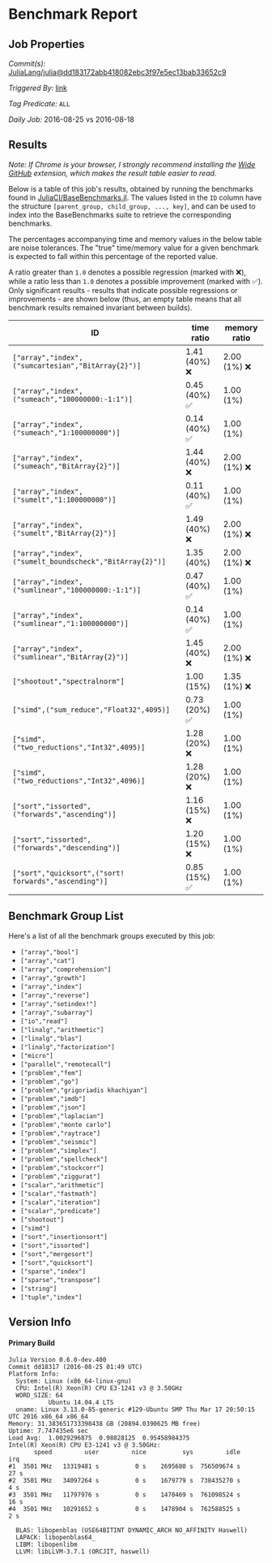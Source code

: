 # Benchmark Report

## Job Properties

*Commit(s):* [JuliaLang/julia@dd183172abb418082ebc3f97e5ec13bab33652c9](https://github.com/JuliaLang/julia/commit/dd183172abb418082ebc3f97e5ec13bab33652c9)

*Triggered By:* [link](https://github.com/JuliaLang/julia/commit/dd183172abb418082ebc3f97e5ec13bab33652c9#commitcomment-18770032)

*Tag Predicate:* `ALL`

*Daily Job:* 2016-08-25 vs 2016-08-18

## Results

*Note: If Chrome is your browser, I strongly recommend installing the [Wide GitHub](https://chrome.google.com/webstore/detail/wide-github/kaalofacklcidaampbokdplbklpeldpj?hl=en)
extension, which makes the result table easier to read.*

Below is a table of this job's results, obtained by running the benchmarks found in
[JuliaCI/BaseBenchmarks.jl](https://github.com/JuliaCI/BaseBenchmarks.jl). The values
listed in the `ID` column have the structure `[parent_group, child_group, ..., key]`,
and can be used to index into the BaseBenchmarks suite to retrieve the corresponding
benchmarks.

The percentages accompanying time and memory values in the below table are noise tolerances. The "true"
time/memory value for a given benchmark is expected to fall within this percentage of the reported value.

A ratio greater than `1.0` denotes a possible regression (marked with :x:), while a ratio less
than `1.0` denotes a possible improvement (marked with :white_check_mark:). Only significant results - results
that indicate possible regressions or improvements - are shown below (thus, an empty table means that all
benchmark results remained invariant between builds).

| ID | time ratio | memory ratio |
|----|------------|--------------|
| `["array","index",("sumcartesian","BitArray{2}")]` | 1.41 (40%) :x: | 2.00 (1%) :x: |
| `["array","index",("sumeach","100000000:-1:1")]` | 0.45 (40%) :white_check_mark: | 1.00 (1%)  |
| `["array","index",("sumeach","1:100000000")]` | 0.14 (40%) :white_check_mark: | 1.00 (1%)  |
| `["array","index",("sumeach","BitArray{2}")]` | 1.44 (40%) :x: | 2.00 (1%) :x: |
| `["array","index",("sumelt","1:100000000")]` | 0.11 (40%) :white_check_mark: | 1.00 (1%)  |
| `["array","index",("sumelt","BitArray{2}")]` | 1.49 (40%) :x: | 2.00 (1%) :x: |
| `["array","index",("sumelt_boundscheck","BitArray{2}")]` | 1.35 (40%)  | 2.00 (1%) :x: |
| `["array","index",("sumlinear","100000000:-1:1")]` | 0.47 (40%) :white_check_mark: | 1.00 (1%)  |
| `["array","index",("sumlinear","1:100000000")]` | 0.14 (40%) :white_check_mark: | 1.00 (1%)  |
| `["array","index",("sumlinear","BitArray{2}")]` | 1.45 (40%) :x: | 2.00 (1%) :x: |
| `["shootout","spectralnorm"]` | 1.00 (15%)  | 1.35 (1%) :x: |
| `["simd",("sum_reduce","Float32",4095)]` | 0.73 (20%) :white_check_mark: | 1.00 (1%)  |
| `["simd",("two_reductions","Int32",4095)]` | 1.28 (20%) :x: | 1.00 (1%)  |
| `["simd",("two_reductions","Int32",4096)]` | 1.28 (20%) :x: | 1.00 (1%)  |
| `["sort","issorted",("forwards","ascending")]` | 1.16 (15%) :x: | 1.00 (1%)  |
| `["sort","issorted",("forwards","descending")]` | 1.20 (15%) :x: | 1.00 (1%)  |
| `["sort","quicksort",("sort! forwards","ascending")]` | 0.85 (15%) :white_check_mark: | 1.00 (1%)  |

## Benchmark Group List

Here's a list of all the benchmark groups executed by this job:

- `["array","bool"]`
- `["array","cat"]`
- `["array","comprehension"]`
- `["array","growth"]`
- `["array","index"]`
- `["array","reverse"]`
- `["array","setindex!"]`
- `["array","subarray"]`
- `["io","read"]`
- `["linalg","arithmetic"]`
- `["linalg","blas"]`
- `["linalg","factorization"]`
- `["micro"]`
- `["parallel","remotecall"]`
- `["problem","fem"]`
- `["problem","go"]`
- `["problem","grigoriadis khachiyan"]`
- `["problem","imdb"]`
- `["problem","json"]`
- `["problem","laplacian"]`
- `["problem","monte carlo"]`
- `["problem","raytrace"]`
- `["problem","seismic"]`
- `["problem","simplex"]`
- `["problem","spellcheck"]`
- `["problem","stockcorr"]`
- `["problem","ziggurat"]`
- `["scalar","arithmetic"]`
- `["scalar","fastmath"]`
- `["scalar","iteration"]`
- `["scalar","predicate"]`
- `["shootout"]`
- `["simd"]`
- `["sort","insertionsort"]`
- `["sort","issorted"]`
- `["sort","mergesort"]`
- `["sort","quicksort"]`
- `["sparse","index"]`
- `["sparse","transpose"]`
- `["string"]`
- `["tuple","index"]`

## Version Info

#### Primary Build

```
Julia Version 0.6.0-dev.400
Commit dd18317 (2016-08-25 01:49 UTC)
Platform Info:
  System: Linux (x86_64-linux-gnu)
  CPU: Intel(R) Xeon(R) CPU E3-1241 v3 @ 3.50GHz
  WORD_SIZE: 64
           Ubuntu 14.04.4 LTS
  uname: Linux 3.13.0-85-generic #129-Ubuntu SMP Thu Mar 17 20:50:15 UTC 2016 x86_64 x86_64
Memory: 31.383651733398438 GB (20894.0390625 MB free)
Uptime: 7.747435e6 sec
Load Avg:  1.0029296875  0.98828125  0.95458984375
Intel(R) Xeon(R) CPU E3-1241 v3 @ 3.50GHz: 
       speed         user         nice          sys         idle          irq
#1  3501 MHz   13319481 s          0 s    2695680 s  756509674 s         27 s
#2  3501 MHz   34097264 s          0 s    1679779 s  738435270 s          4 s
#3  3501 MHz   11797976 s          0 s    1470469 s  761098524 s         16 s
#4  3501 MHz   10291652 s          0 s    1478904 s  762588525 s          2 s

  BLAS: libopenblas (USE64BITINT DYNAMIC_ARCH NO_AFFINITY Haswell)
  LAPACK: libopenblas64_
  LIBM: libopenlibm
  LLVM: libLLVM-3.7.1 (ORCJIT, haswell)

```
